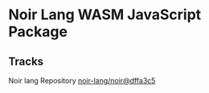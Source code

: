 # Noir Lang WASM JavaScript Package

## Tracks
Noir lang Repository [noir-lang/noir@dffa3c5](https://github.com/noir-lang/noir/tree/dffa3c50337ec0f71a62377d985ebdc8eefe490e)